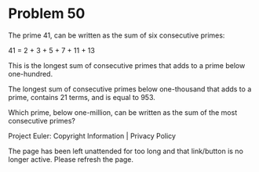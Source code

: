 #   Problem 50

   The prime 41, can be written as the sum of six consecutive primes:

   41 = 2 + 3 + 5 + 7 + 11 + 13

   This is the longest sum of consecutive primes that adds to a prime below
   one-hundred.

   The longest sum of consecutive primes below one-thousand that adds to a
   prime, contains 21 terms, and is equal to 953.

   Which prime, below one-million, can be written as the sum of the most
   consecutive primes?

   Project Euler: Copyright Information | Privacy Policy

   The page has been left unattended for too long and that link/button is no
   longer active. Please refresh the page.
